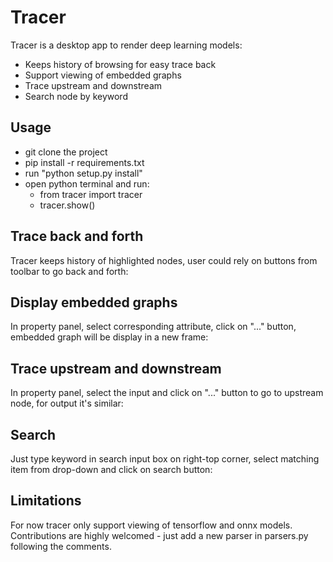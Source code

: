 # Tracer
Tracer is a desktop app to render deep learning models:

- Keeps history of browsing for easy trace back
- Support viewing of embedded graphs 
- Trace upstream and downstream
- Search node by keyword

## Usage

- git clone the project
- pip install -r requirements.txt
- run "python setup.py install"
- open python terminal and run:
    - from tracer import tracer
    - tracer.show()


## Trace back and forth
Tracer keeps history of highlighted nodes, user could rely on buttons from toolbar to go back and forth:

## Display embedded graphs
In property panel, select corresponding attribute, click on "..." button, embedded graph will be display in a new frame:

## Trace upstream and downstream
In property panel, select the input and click on "..." button to go to upstream node, for output it's similar:

## Search
Just type keyword in search input box on right-top corner, select matching item from drop-down and click on search button:

## Limitations
For now tracer only support viewing of tensorflow and onnx models. Contributions are highly welcomed - just add a new parser in parsers.py following the comments.
